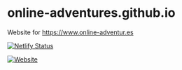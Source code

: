 # online-adventures.github.io
Website for https://www.online-adventur.es

[![Netlify Status](https://api.netlify.com/api/v1/badges/b2bbd92c-ab3d-43c5-ba8f-44bb0dbcd8cb/deploy-status)](https://app.netlify.com/sites/online-adventures/deploys)

[![Website](https://img.shields.io/website-up-down-green-red/https/online-adventur.es.svg)](https://www.online-adventur.es/)
